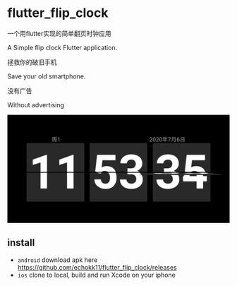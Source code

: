 # flutter_flip_clock

一个用flutter实现的简单翻页时钟应用

A Simple flip clock Flutter application.

拯救你的破旧手机

Save your old smartphone.

没有广告

Without advertising

![Screenshot.jpg](Screenshot.jpg)

## install
- `android` download apk here https://github.com/echokk11/flutter_flip_clock/releases
- `ios` clone to local, build and run Xcode on your iphone
